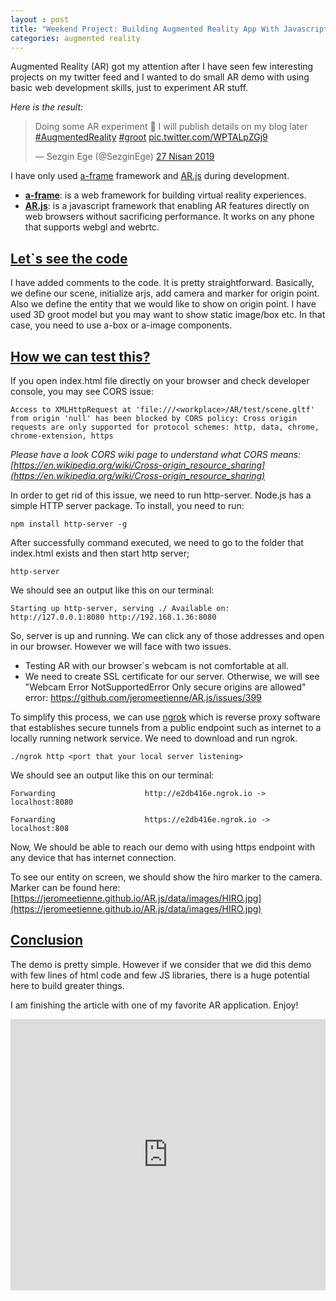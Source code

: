 ```yaml
---
layout : post
title: "Weekend Project: Building Augmented Reality App With Javascript/HTML"
categories: augmented reality
---
```


Augmented Reality (AR) got my attention after I have seen few interesting projects on my twitter feed and I wanted to do small AR demo with using basic web development skills, just to experiment AR stuff. 

*Here is the result:*

<blockquote class="twitter-tweet" data-width="350" data-lang="tr"><p lang="en" dir="ltr">Doing some AR experiment 🕺 I will publish details on my blog later <a href="https://twitter.com/hashtag/AugmentedReality?src=hash&amp;ref_src=twsrc%5Etfw">#AugmentedReality</a> <a href="https://twitter.com/hashtag/groot?src=hash&amp;ref_src=twsrc%5Etfw">#groot</a> <a href="https://t.co/WPTALpZGj9">pic.twitter.com/WPTALpZGj9</a></p>&mdash; Sezgin Ege (@SezginEge) <a href="https://twitter.com/SezginEge/status/1122202410229825537?ref_src=twsrc%5Etfw">27 Nisan 2019</a></blockquote>
<script async src="https://platform.twitter.com/widgets.js" charset="utf-8"></script>

I have only used [a-frame](https://aframe.io/) framework and [AR.js](https://github.com/jeromeetienne/AR.js/) during development.

* **[a-frame](https://aframe.io)**: is a web framework for building virtual reality experiences.
* **[AR.js](https://github.com/jeromeetienne/AR.js)**: is a javascript framework that enabling AR features directly on web browsers without sacrificing performance. It works on any phone that supports webgl and webrtc.

## [Let`s see the code](#lets-see-the-code)

I have added comments to the code. It is pretty straightforward. Basically, we define our scene, initialize arjs, add camera and marker for origin point. Also we define the entity that we would like to show on origin point. I have used 3D groot model but you may want to show static image/box etc. In that case, you need to use a-box or a-image components.

<script src="https://gist.github.com/SezginEge/e7e54a5f8a74f203e7abdeef1935344c.js"></script>

## [How we can test this?](#how-we-can-test-this)

If you open index.html file directly on your browser and check developer console, you may see CORS issue:

`
Access to XMLHttpRequest at 'file:///<workplace>/AR/test/scene.gltf' from origin 'null' has been blocked by CORS policy: Cross origin requests are only supported for protocol schemes: http, data, chrome, chrome-extension, https
`

*Please have a look CORS wiki page to understand what CORS means: [https://en.wikipedia.org/wiki/Cross-origin_resource_sharing](https://en.wikipedia.org/wiki/Cross-origin_resource_sharing)*

In order to get rid of this issue, we need to run http-server. Node.js has a simple HTTP server package. To install, you need to run:

`npm install http-server -g`

After successfully command executed, we need to go to the folder that index.html exists and then start http server;

`http-server`

We should see an output like this on our terminal:

`Starting up http-server, serving ./
Available on:
http://127.0.0.1:8080
http://192.168.1.36:8080
`

So, server is up and running. We can click any of those addresses and open in our browser. However we will face with two issues.

* Testing AR with our browser´s webcam is not comfortable at all.
* We need to create SSL certificate for our server. Otherwise, we will see "Webcam Error NotSupportedError Only secure origins are allowed" error: https://github.com/jeromeetienne/AR.js/issues/399

To simplify this process, we can use [ngrok](https://ngrok.com/) which is reverse proxy software that establishes secure tunnels from a public endpoint such as internet to a locally running network service. We need to download and run ngrok.

`./ngrok http <port that your local server listening>`

We should see an output like this on our terminal:

`Forwarding                    http://e2db416e.ngrok.io -> localhost:8080`

`Forwarding                    https://e2db416e.ngrok.io -> localhost:808`

Now, We should be able to reach our demo with using https endpoint with any device that has internet connection.

To see our entity on screen, we should show the hiro marker to the camera. Marker can be found here: [https://jeromeetienne.github.io/AR.js/data/images/HIRO.jpg](https://jeromeetienne.github.io/AR.js/data/images/HIRO.jpg)

## [Conclusion](#conclusion)

The demo is pretty simple. However if we consider that we did this demo with few lines of html code and few JS libraries, there is a huge potential here to build greater things.

I am finishing the article with one of my favorite AR application. Enjoy!

<iframe width="100%" height="434" src="https://www.youtube.com/embed/Qi3h18wJJiI" frameborder="0" allow="accelerometer; autoplay; encrypted-media; gyroscope; picture-in-picture" allowfullscreen></iframe>